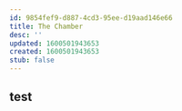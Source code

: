 ```yaml
---
id: 9854fef9-d887-4cd3-95ee-d19aad146e66
title: The Chamber
desc: ''
updated: 1600501943653
created: 1600501943653
stub: false
---
```


## test


